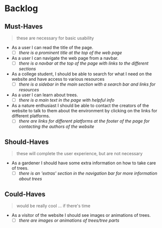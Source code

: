 # Backlog

## Must-Haves

> these are necessary for basic usability

- As a user I can read the title of the page.
  - [ ] _there is a prominent title at the top of the web page_
- As a user I can navigate the web page from a navbar.
  - [ ] _there is a navbar at the top of the page with links to the different
        sections_
- As a college student, I should be able to search for what I need on the
  website and have access to various resources
  - [ ] _there is a sidebar in the main section with a search bar and links for
        resources_
- As a user I can learn about trees.
  - [ ] _there is a main text in the page with helpful info_
- As a nature enthusiast I should be able to contact the creators of the website
  to talk to them about the environment by clicking on the links for different
  platforms.
  - [ ] _there are links for different platforms at the footer of the page for
        contacting the authors of the website_

## Should-Haves

> these will complete the user experience, but are not necessary

- As a gardener I should have some extra information on how to take care of
  trees.
  - [ ] _there is an 'extras' section in the navigation bar for more information
        about trees_

## Could-Haves

> would be really cool ... if there's time

- As a visitor of the website I should see images or animations of trees.
  - [ ] _there are images or animations of trees/tree parts_
